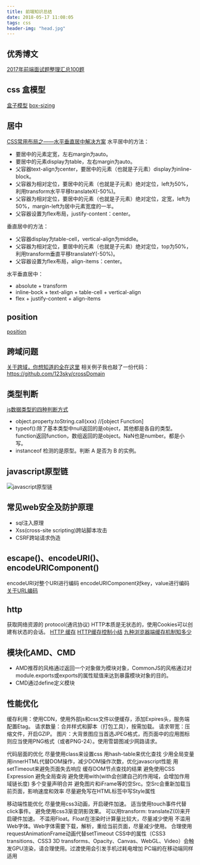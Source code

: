 ```yaml
---
title: 前端知识总结
date: 2018-05-17 11:08:05
tags: css
header-img: "head.jpg"
---
```


## 优秀博文
[2017年前端面试题整理汇总100题](https://blog.csdn.net/kebi007/article/details/54882425)

## css 盒模型
[盒子模型](https://developer.mozilla.org/zh-CN/docs/Web/CSS/CSS_Box_Model/Introduction_to_the_CSS_box_model)
[box-sizing](https://developer.mozilla.org/zh-CN/docs/Web/CSS/box-sizing)

## 居中
[CSS常用布局之——水平垂直居中解决方案](https://blog.csdn.net/hf123lsk/article/details/71082089)
水平居中的方法：
- 要居中的元素定宽，左右margin为auto。
- 要居中的元素display为table，左右margin为auto。
- 父容器text-align为center，要居中的元素（也就是子元素）display为inline-block。
- 父容器为相对定位，要居中的元素（也就是子元素）绝对定位，left为50%，利用transform水平平移translateX(-50%)。
- 父容器为相对定位，要居中的元素（也就是子元素）绝对定位，定宽，left为50%，margin-left为居中元素宽度的一半。
- 父容器设置为flex布局，justify-content：center。

垂直居中的方法：
- 父容器display为table-cell，vertical-align为middle。
- 父容器为相对定位，要居中的元素（也就是子元素）绝对定位，top为50%，利用transform垂直平移translateY(-50%)。
- 父容器设置为flex布局，align-items：center。

水平垂直居中：
- absolute + transform
- inline-bock + text-align + table-cell + vertical-align
- flex + justify-content + align-items

## position
[position](https://developer.mozilla.org/zh-CN/docs/Web/CSS/position)

## 跨域问题
[关于跨域，你想知道的全在这里](https://zhuanlan.zhihu.com/p/25778815)
相关例子我也敲了一份代码：https://github.com/123sky/crossDomain

## 类型判断
[js数据类型的四种判断方式](https://www.cnblogs.com/onepixel/p/5126046.html)
- object.property.toString.call(xxx) //[object Function]
- typeof():除了基本类型中null返回的是object，其他都是各自的类型。function返回function，数组返回的是object。NaN也是number。都是小写。
- instanceof 检测的是原型。判断 A 是否为 B 的实例。

## javascript原型链
![javascript原型链](prototype.jpg)

## 常见web安全及防护原理
- sql注入原理
- Xss(cross-site scripting)跨站脚本攻击
- CSRF跨站请求伪造

## escape()、encodeURI()、encodeURIComponent()
encodeURI对整个URI进行编码
encodeURIComponent对key，value进行编码
[关于URL编码](http://www.ruanyifeng.com/blog/2010/02/url_encoding.html)

## http
获取网络资源的 protocol(通讯协议)
HTTP本质是无状态的，使用Cookies可以创建有状态的会话。
[HTTP 缓存](https://developers.google.com/web/fundamentals/performance/optimizing-content-efficiency/http-caching?hl=zh-cn)
[HTTP缓存控制小结](http://imweb.io/topic/5795dcb6fb312541492eda8c)
[九种浏览器端缓存机制知多少](http://jixianqianduan.com/frontend-javascript/2015/12/28/nine-browser-cache-methods.html)

## 模块化AMD、CMD
- AMD推荐的风格通过返回一个对象做为模块对象，CommonJS的风格通过对module.exports或exports的属性赋值来达到暴露模块对象的目的。
- CMD通过define定义模块

## 性能优化
缓存利用：使用CDN，使用外部js和css文件以便缓存，添加Expires头，服务端配置Etag。
请求数量：合并样式和脚本（打包工具），按需加载。
请求带宽：压缩文件，开启GZIP。
图片：大背景图应当首选JPEG格式，而页面中的应用图标则应当使用PNG格式（或者PNG-24）。使用雪碧图减少网路请求。

代码层面的优化
尽量使用class来设置css
用hash-table来优化查找
少用全局变量
用innerHTML代替DOM操作，减少DOM操作次数，优化javascript性能
用setTimeout来避免页面失去响应
缓存DOM节点查找的结果
避免使用CSS Expression
避免全局查询
避免使用with(with会创建自己的作用域，会增加作用域链长度)
多个变量声明合并
避免图片和iFrame等的空Src。空Src会重新加载当前页面，影响速度和效率
尽量避免写在HTML标签中写Style属性

移动端性能优化
尽量使用css3动画，开启硬件加速。
适当使用touch事件代替click事件。
避免使用css3渐变阴影效果。
可以用transform: translateZ(0)来开启硬件加速。
不滥用Float。Float在渲染时计算量比较大，尽量减少使用
不滥用Web字体。Web字体需要下载，解析，重绘当前页面，尽量减少使用。
合理使用requestAnimationFrame动画代替setTimeout
CSS中的属性（CSS3 transitions、CSS3 3D transforms、Opacity、Canvas、WebGL、Video）会触发GPU渲染，请合理使用。过渡使用会引发手机过耗电增加
PC端的在移动端同样适用